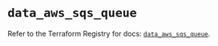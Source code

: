 # `data_aws_sqs_queue`

Refer to the Terraform Registry for docs: [`data_aws_sqs_queue`](https://registry.terraform.io/providers/hashicorp/aws/4.67.0/docs/data-sources/sqs_queue).
